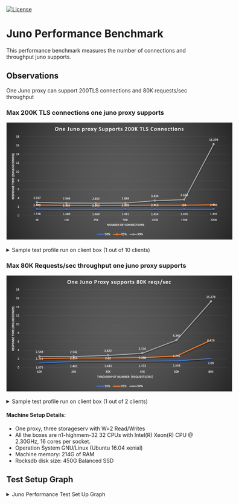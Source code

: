 [![License](https://img.shields.io/badge/License-Apache_2.0-blue.svg)](https://opensource.org/licenses/Apache-2.0)
# Juno Performance Benchmark
This performance benchmark measures the number of connections and throughput juno supports. 

## Observations
One Juno proxy can support 200TLS connections and 80K requests/sec throughput

### Max 200K TLS connections one juno proxy supports

<img
  src="200K_28G.jpg" width="600"
  style="display: inline-block; margin: 0 auto; max-width: 600px">

<details>

  <summary> Sample test profile run on client box (1 out of 10 clients) </summary>

```bash
Fixed 15K requests/sec (5K payload) triggered by [junoload tool](junoload.md) to one proxy. Ten clients drive tls connections from 1K to 200K. During connection establishment, it will consume more CPU and response time could be long or has some errors, but once connection established, the response time will be fast and stable. Rocksdb size 28G after one hour run

./junoload -s <ip:port> -f 300 -n 500 -l 5000 -ssl -ttl 259200 -p C:10,G:30,D:5 -t 3600 -c config.toml &> jload1_1 &
sleep 3
./junoload -s <ip:port> -f 300 -n 500 -l 5000 -ssl -ttl 259200 -p C:10,G:30,D:5 -t 3600 -c config.toml &> jload1_2 &
sleep 3
./junoload -s <ip:port> -f 300 -n 500 -l 5000 -ssl -ttl 259200 -p C:10,G:30,D:5 -t 3600 -c config.toml &> jload1_3 &
sleep 3
./junoload -s <ip:port> -f 300 -n 500 -l 5000 -ssl -ttl 259200 -p C:10,G:30,D:5 -t 3600 -c config.toml &> jload1_4 &
sleep 3
./junoload -s <ip:port> -f 300 -n 500 -l 5000 -ssl -ttl 259200 -p C:10,G:30,D:5 -t 3600 -c config.toml &> jload1_5 &

-----  cat config.toml -------
ConnRecycleTimeout="10800s"
ConnectTimeout = "2000ms"
ReadTimeout="1s"
RequestTimeout="1s"
WriteTimeout="1s"

[Sec]
  AppName = "junoserv"
  KeyStoreFilePath = "./secrets/keystore.toml"
  CertPemFilePath = "./secrets/server.crt"
  KeyPemFilePath = "./secrets/server.pem"
  CAFilePath = "./secrets/ca.crt"
  ClientAuth = true
```
</details>

### Max 80K Requests/sec throughput one juno proxy supports

<img
  src="80K_throughput_28G.jpg" width="600"
  style="display: inline-block; margin: 0 auto; max-width: 600px">

<details>
  <summary> Sample test profile run on client box (1 out of 2 clients) </summary>

```bash
Fixed 3K connections(2K or 4.5K payload so rocksdb size can be the similar after run) triggered by [junoload tool](junoload.md) to one proxy. Two clients drive throughput from 10K reqs/sec to 80K reqs/sec. When throughput reaches 80K/sec, proxy used up almost all CPUs. Rocksdb size 27G after one hour run

./junoload -s <ip:port> -f 1000 -n 300 -l 4500 -ssl -ttl 259200 -p C:10,G:30,D:1 -t 3600 -c config.toml &> jload1_1 &
sleep 3
./junoload -s <ip:port> -f 1000 -n 300 -l 4500 -ssl -ttl 259200 -p C:10,G:30,D:1 -t 3600 -c config.toml &> jload1_2 &
sleep 3
./junoload -s <ip:port> -f 1000 -n 300 -l 4500 -ssl -ttl 259200 -p C:10,G:30,D:1 -t 3600 -c config.toml &> jload1_3 &
sleep 3
./junoload -s <ip:port> -f 1000 -n 300 -l 4500 -ssl -ttl 259200 -p C:10,G:30,D:1 -t 3600 -c config.toml &> jload1_4 &
sleep 3
./junoload -s <ip:port> -f 1000 -n 300 -l 4500 -ssl -ttl 259200 -p C:10,G:30,D:1 -t 3600 -c config.toml &> jload1_5 &
```
</details>

#### Machine Setup Details:
* One proxy, three storageserv with W=2 Read/Writes
* All the boxes are n1-highmem-32 32 CPUs with Intel(R) Xeon(R) CPU @ 2.30GHz, 16 cores per socket.
* Operation System GNU/Linux (Ubuntu 16.04 xenial)
* Machine memory: 214G of RAM
* Rocksdb disk size: 450G Balanced SSD
 
## Test Setup Graph

<details>
  <summary>Juno Performance Test Set Up Graph</summary>

<img
  src="juno_testbench_setup.jpg" width="700"
  style="display: inline-block; margin: 0 auto; max-width: 600px">

</details>
